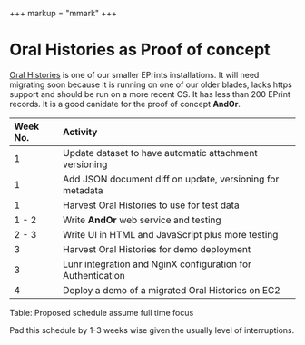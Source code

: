+++
markup = "mmark"
+++

# Oral Histories as Proof of concept

[Oral Histories](http://oralhistories.caltech.edu) is one of our 
smaller EPrints installations. It will need migrating soon 
because it is running on one of our older blades, lacks https
support and should be run on a more recent OS.  It has less 
than 200 EPrint records. It is a good canidate for the proof of 
concept **AndOr**.

| Week No. | Activity |
|:--------- |:-------- |
| 1 | Update dataset to have automatic attachment versioning |
| 1 | Add JSON document diff on update, versioning for metadata |
| 1 | Harvest Oral Histories to use for test data |
| 1 - 2 | Write **AndOr** web service and testing |
| 2 - 3 | Write UI in HTML and JavaScript plus more testing |
| 3 | Harvest Oral Histories for demo deployment |
| 3 | Lunr integration and NginX configuration for Authentication |
| 4 | Deploy a demo of a migrated Oral Histories on EC2 |
Table: Proposed schedule assume full time focus

Pad this schedule by 1-3 weeks wise given the usually level of 
interruptions.

